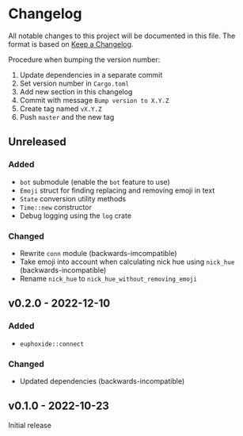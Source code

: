 # Changelog

All notable changes to this project will be documented in this file.
The format is based on [Keep a Changelog](https://keepachangelog.com/en/1.0.0/).

Procedure when bumping the version number:
1. Update dependencies in a separate commit
2. Set version number in `Cargo.toml`
3. Add new section in this changelog
4. Commit with message `Bump version to X.Y.Z`
5. Create tag named `vX.Y.Z`
6. Push `master` and the new tag

## Unreleased

### Added
- `bot` submodule (enable the `bot` feature to use)
- `Emoji` struct for finding replacing and removing emoji in text
- `State` conversion utility methods
- `Time::new` constructor
- Debug logging using the `log` crate

### Changed
- Rewrite `conn` module (backwards-imcompatible)
- Take emoji into account when calculating nick hue using `nick_hue` (backwards-incompatible)
- Rename `nick_hue` to `nick_hue_without_removing_emoji`

## v0.2.0 - 2022-12-10

### Added
- `euphoxide::connect`

### Changed
- Updated dependencies (backwards-incompatible)

## v0.1.0 - 2022-10-23

Initial release
